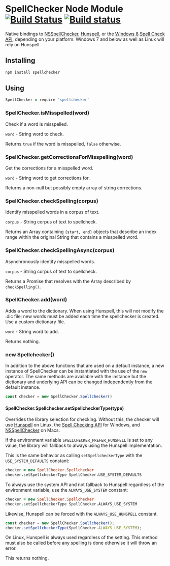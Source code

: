 # SpellChecker Node Module [![Build Status](https://travis-ci.org/atom/node-spellchecker.svg?branch=master)](https://travis-ci.org/atom/node-spellchecker) [![Build status](https://ci.appveyor.com/api/projects/status/up294b734wagwlaw/branch/master?svg=true)](https://ci.appveyor.com/project/kevinsawicki/node-spellchecker/branch/master)

Native bindings to [NSSpellChecker](https://developer.apple.com/library/mac/#documentation/cocoa/reference/ApplicationKit/Classes/NSSpellChecker_Class/Reference/Reference.html), [Hunspell](http://hunspell.sourceforge.net/), or the [Windows 8 Spell Check API](https://msdn.microsoft.com/en-us/library/windows/desktop/hh869853(v=vs.85).aspx), depending on your platform. Windows 7 and below as well as Linux will rely on Hunspell.

## Installing

```bash
npm install spellchecker
```

## Using

```coffeescript
SpellChecker = require 'spellchecker'
```

### SpellChecker.isMisspelled(word)

Check if a word is misspelled.

`word` - String word to check.

Returns `true` if the word is misspelled, `false` otherwise.

### SpellChecker.getCorrectionsForMisspelling(word)

Get the corrections for a misspelled word.

`word` - String word to get corrections for.

Returns a non-null but possibly empty array of string corrections.

### SpellChecker.checkSpelling(corpus)

Identify misspelled words in a corpus of text.

`corpus` - String corpus of text to spellcheck.

Returns an Array containing `{start, end}` objects that describe an index range within the original String that contains a misspelled word.

### SpellChecker.checkSpellingAsync(corpus)

Asynchronously identify misspelled words.

`corpus` - String corpus of text to spellcheck.

Returns a Promise that resolves with the Array described by `checkSpelling()`.

### SpellChecker.add(word)

Adds a word to the dictionary.
When using Hunspell, this will not modify the .dic file; new words must be added each time the spellchecker is created. Use a custom dictionary file.

`word` - String word to add.

Returns nothing.

### new Spellchecker()

In addition to the above functions that are used on a default instance, a new instance of SpellChecker can be instantiated with the use of the `new` operator. The same methods are available with the instance but the dictionary and underlying API can be changed independently from the default instance.

```javascript
const checker = new SpellChecker.Spellchecker()
```

#### SpellChecker.Spellchecker.setSpellcheckerType(type)

Overrides the library selection for checking. Without this, the checker will use [Hunspell](http://hunspell.github.io/) on Linux, the [Spell Checking API](https://docs.microsoft.com/en-us/windows/desktop/intl/spell-checker-api) for Windows, and [NSSpellChecker](https://developer.apple.com/documentation/appkit/nsspellchecker) on Macs.

If the environment variable `SPELLCHECKER_PREFER_HUNSPELL` is set to any value, the library will fallback to always using the Hunspell implementation.

This is the same behavior as calling `setSpellcheckerType` with the `USE_SYSTEM_DEFAULTS` constant:

```coffeescript
checker = new SpellChecker.Spellchecker
checker.setSpellcheckerType SpellChecker.USE_SYSTEM_DEFAULTS
```

To always use the system API and not fallback to Hunspell regardless of the environment variable, use the `ALWAYS_USE_SYSTEM` constant:

```coffeescript
checker = new SpellChecker.Spellchecker
checker.setSpellcheckerType SpellChecker.ALWAYS_USE_SYSTEM
```

Likewise, Hunspell can be forced with the `ALWAYS_USE_HUNSPELL` constant.

```javascript
const checker = new SpellChecker.Spellchecker();
checker.setSpellcheckerType(SpellChecker.ALWAYS_USE_SYSTEM);
```

On Linux, Hunspell is always used regardless of the setting. This method must also be called before any spelling is done otherwise it will throw an error.

This returns nothing.
